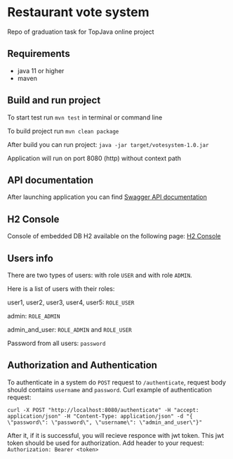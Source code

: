 # Restaurant vote system
Repo of graduation task for TopJava online project

## Requirements
- java 11 or higher
- maven

## Build and run project
To start test run `mvn test` in terminal or command line

To build project run `mvn clean package`

After build you can run project: `java -jar target/votesystem-1.0.jar`

Application will run on port 8080 (http) without context path

## API documentation
After launching application you can find [Swagger API documentation](http://localhost:8080/swagger-ui.html)

## H2 Console
Console of embedded DB H2 available on the following page: [H2 Console](http://localhost:8080/h2-console)

## Users info
There are two types of users: with role `USER` and with role `ADMIN`. 

Here is a list of users with their roles:

user1, user2, user3, user4, user5: `ROLE_USER`

admin: `ROLE_ADMIN`

admin_and_user: `ROLE_ADMIN` and `ROLE_USER`

Password from all users: `password`

## Authorization and Authentication
To authenticate in a system do `POST` request to `/authenticate`, request body should contains `username` and `password`.
Curl example of authentication request:
```
curl -X POST "http://localhost:8080/authenticate" -H "accept: application/json" -H "Content-Type: application/json" -d "{ \"password\": \"password\", \"username\": \"admin_and_user\"}"
```
After it, if it is successful, you will recieve responce with jwt token. This jwt token should be used for authorization. Add header to your request: `Authorization: Bearer <token>`
